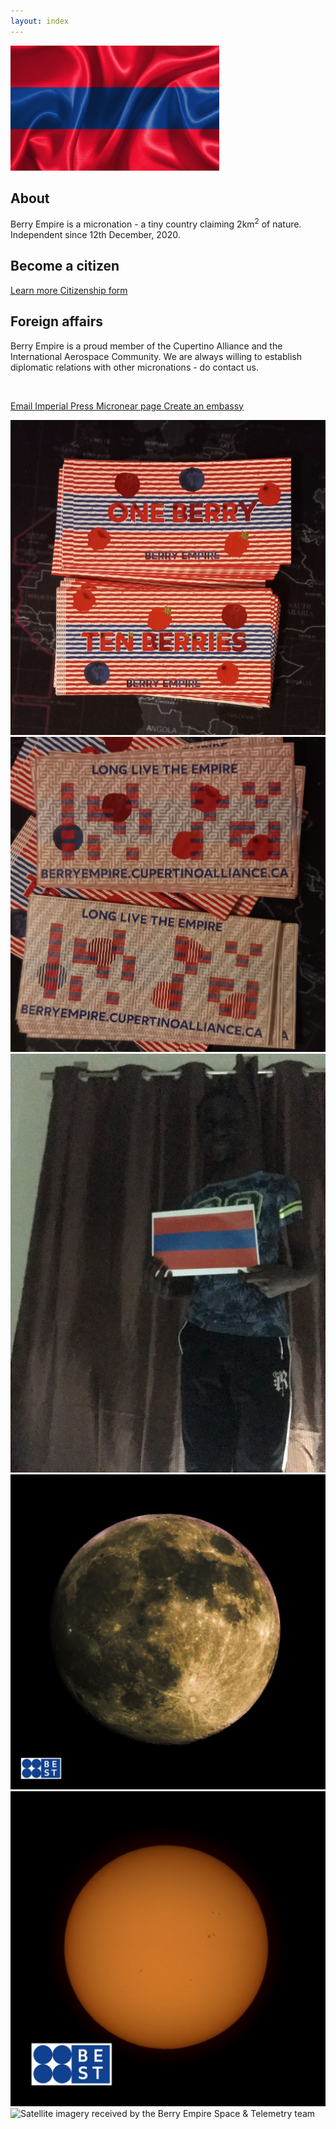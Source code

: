 ```yaml
---
layout: index
---
```


<div class="indexgrid">
  <div>
    <img src="/images/flagwave.png" height="200" />
    <h2> About </h2>
    <p>Berry Empire is a micronation - a tiny country claiming 2km<sup>2</sup> of nature. Independent since 12th December, 2020.</p>
  </div>
  <div>
    <h2>Become a citizen</h2>
    <p><a class="thickbutton thick" href="/citizenship"> <span>Learn more</span> </a>
<a class="thickbutton thick" href="https://docs.google.com/forms/d/e/1FAIpQLSfkJTmNNMBZQjtnY1X0qukH5jc4miOadwbrQjsZ3HqjJVhTfQ/viewform?usp=sf_link"> <span>Citizenship form</span> </a></p>
  </div>
  <div>
    <h2>Foreign affairs</h2>
    <p>Berry Empire is a proud member of the Cupertino Alliance and the International Aerospace Community. We are always willing to establish diplomatic relations with other micronations - do contact us.</p>
    <br>
    <p>
    <a class="thickbutton thick" href="mailto:empire@duck.com"> <span>Email</span> </a>
    <a class="thickbutton thick" href="/press"> <span>Imperial Press</span> </a>
    <a class="thickbutton thick" target="_blank" href="https://micronear.cupertinoalliance.ca/micronation.html?m=RR"> <span>Micronear page</span> </a>
    <a class="thickbutton thick" href="/embassy/"> <span>Create an embassy</span> </a>
    </p>
  </div>
  <img src="/images/berrynotes_front.jpg" alt="Berry Empire notes - Berries" />
  </div>
  </div>
  <img src="/images/berrynotes_back.jpg" alt="Berry Empire notes - Berries" />
  </div>
  </div>
  <img src="/images/toubak.jpg" alt="Holding the Berry Empire flag" />
  </div>
  </div>
  <img src="/images/moon.jpg" alt="A picture of the moon taken by the Berry Empire Space & Telemetry team" />
  </div>
  </div>
  <img src="/images/sun.jpg" alt="A picture of the sun taken by the Berry Empire Space & Telemetry team" />
  </div>
    </div>
  <img src="/best_telemetry.png" alt="Satellite imagery received by the Berry Empire Space & Telemetry team" />
  </div>
 </div>
